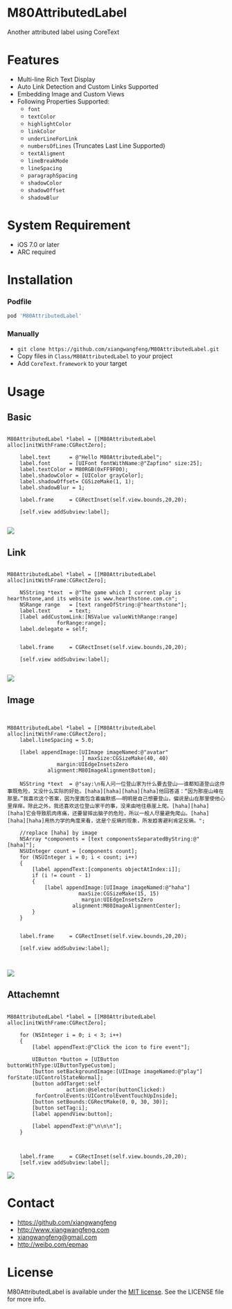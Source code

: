 M80AttributedLabel
==================


Another attributed label using CoreText


# Features
* Multi-line Rich Text Display
* Auto Link Detection and Custom Links Supported
* Embedding Image and Custom Views
* Following Properties Supported:
    * `font`
    * `textColor`
    * `highlightColor`
    * `linkColor`
    * `underLineForLink`
    * `numbersOfLines` (Truncates Last Line Supported)
    * `textAligment`
    * `lineBreakMode`
    * `lineSpacing`
    * `paragraphSpacing`
    * `shadowColor`
    * `shadowOffset`
    * `shadowBlur`

    

# System Requirement
* iOS 7.0 or later
* ARC required

# Installation
### Podfile
```ruby
pod 'M80AttributedLabel'
```
### Manually
* `git clone https://github.com/xiangwangfeng/M80AttributedLabel.git`
* Copy files in `Class/M80AttributedLabel` to your project
* Add `CoreText.framework` to your target

# Usage

## Basic

```objc

M80AttributedLabel *label = [[M80AttributedLabel alloc]initWithFrame:CGRectZero];
    
    label.text      = @"Hello M80AttributedLabel";
    label.font      = [UIFont fontWithName:@"Zapfino" size:25];
    label.textColor = M80RGB(0xFF9F00);
    label.shadowColor = [UIColor grayColor];
    label.shadowOffset= CGSizeMake(1, 1);
    label.shadowBlur = 1;
    
    label.frame     = CGRectInset(self.view.bounds,20,20);

    [self.view addSubview:label];
   
```

![](./Documents/Images/Basic.png)

## Link

```objc

M80AttributedLabel *label = [[M80AttributedLabel alloc]initWithFrame:CGRectZero];
    
    NSString *text  = @"The game which I current play is hearthstone,and its website is www.hearthstone.com.cn";
    NSRange range   = [text rangeOfString:@"hearthstone"];
    label.text      = text;
    [label addCustomLink:[NSValue valueWithRange:range]
                forRange:range];
    label.delegate = self;
    
    
    label.frame     = CGRectInset(self.view.bounds,20,20);
    
    [self.view addSubview:label];


```

![](./Documents/Images/Link.png)


## Image

```objc


M80AttributedLabel *label = [[M80AttributedLabel alloc]initWithFrame:CGRectZero];
    label.lineSpacing = 5.0;
    
    [label appendImage:[UIImage imageNamed:@"avatar"
                        ] maxSize:CGSizeMake(40, 40)
                margin:UIEdgeInsetsZero
             alignment:M80ImageAlignmentBottom];
    
    NSString *text  = @"say:\n有人问一位登山家为什么要去登山——谁都知道登山这件事既危险，又没什么实际的好处。[haha][haha][haha][haha]他回答道：“因为那座山峰在那里。”我喜欢这个答案，因为里面包含着幽默感——明明是自己想要登山，偏说是山在那里使他心里痒痒。除此之外，我还喜欢这位登山家干的事，没来由地往悬崖上爬。[haha][haha][haha]它会导致肌肉疼痛，还要冒摔出脑子的危险，所以一般人尽量避免爬山。[haha][haha][haha]用热力学的角度来看，这是个反熵的现象，所发趋害避利肯定反熵。";
    
    //replace [haha] by image
    NSArray *components = [text componentsSeparatedByString:@"[haha]"];
    NSUInteger count = [components count];
    for (NSUInteger i = 0; i < count; i++)
    {
        [label appendText:[components objectAtIndex:i]];
        if (i != count - 1)
        {
            [label appendImage:[UIImage imageNamed:@"haha"]
                       maxSize:CGSizeMake(15, 15)
                        margin:UIEdgeInsetsZero
                     alignment:M80ImageAlignmentCenter];
        }
    }
    
    
    label.frame     = CGRectInset(self.view.bounds,20,20);
    
    [self.view addSubview:label];
    
    
```

![](./Documents/Images/Image.png)

## Attachemnt

```objc

M80AttributedLabel *label = [[M80AttributedLabel alloc]initWithFrame:CGRectZero];
    
    for (NSInteger i = 0; i < 3; i++)
    {
        [label appendText:@"Click the icon to fire event"];
        
        UIButton *button = [UIButton buttonWithType:UIButtonTypeCustom];
        [button setBackgroundImage:[UIImage imageNamed:@"play"] forState:UIControlStateNormal];
        [button addTarget:self
                   action:@selector(buttonClicked:)
         forControlEvents:UIControlEventTouchUpInside];
        [button setBounds:CGRectMake(0, 0, 30, 30)];
        [button setTag:i];
        [label appendView:button];
        
        [label appendText:@"\n\n\n"];
    }
    

    
    label.frame     = CGRectInset(self.view.bounds,20,20);
    [self.view addSubview:label];

```

![](./Documents/Images/Attachment.png)

# Contact
* https://github.com/xiangwangfeng
* http://www.xiangwangfeng.com
* xiangwangfeng@gmail.com 
* http://weibo.com/epmao

[Apache]: http://www.apache.org/licenses/LICENSE-2.0
[MIT]: http://www.opensource.org/licenses/mit-license.php
[GPL]: http://www.gnu.org/licenses/gpl.html
[BSD]: http://opensource.org/licenses/bsd-license.php

# License

M80AttributedLabel is available under the [MIT license][MIT]. See the LICENSE file for more info.
